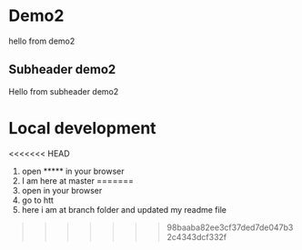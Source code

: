 # Demo2

hello from demo2


## Subheader demo2

Hello from subheader demo2



# Local development

<<<<<<< HEAD
1. open ***** in your browser 
2. I am here at master 
=======
1. open in your browser 
2. go to htt
3. here i am at branch folder and updated my readme file 



>>>>>>> 98baaba82ee3cf37ded7de047b32c4343dcf332f
